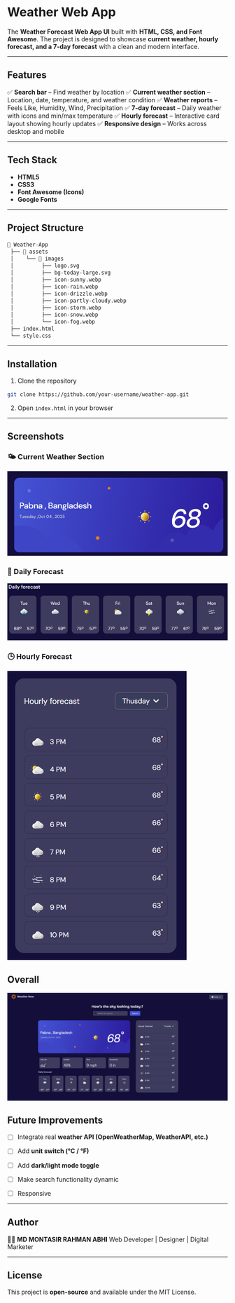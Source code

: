 # Weather Web App

The  **Weather Forecast Web App UI** built with **HTML, CSS, and Font Awesome**.
The project is designed to showcase **current weather, hourly forecast, and a 7-day forecast** with a clean and modern interface.

---

## Features

✅ **Search bar** – Find weather by location
✅ **Current weather section** – Location, date, temperature, and weather condition
✅ **Weather reports** – Feels Like, Humidity, Wind, Precipitation
✅ **7-day forecast** – Daily weather with icons and min/max temperature
✅ **Hourly forecast** – Interactive card layout showing hourly updates
✅ **Responsive design** – Works across desktop and mobile

---

## Tech Stack

* **HTML5**
* **CSS3**
* **Font Awesome (Icons)**
* **Google Fonts**

---

## Project Structure

```
📂 Weather-App
 ├── 📂 assets
 │    └── 📂 images
 │         ├── logo.svg
 │         ├── bg-today-large.svg
 │         ├── icon-sunny.webp
 │         ├── icon-rain.webp
 │         ├── icon-drizzle.webp
 │         ├── icon-partly-cloudy.webp
 │         ├── icon-storm.webp
 │         ├── icon-snow.webp
 │         └── icon-fog.webp
 ├── index.html
 └── style.css
```

---

## Installation

1. Clone the repository

```bash
git clone https://github.com/your-username/weather-app.git
```

2. Open `index.html` in your browser

---

## Screenshots

### 🌤 Current Weather Section

<img src= "assets/images/current.png">

### 📅 Daily Forecast

<img src= "assets/images/daily.png">

### 🕒 Hourly Forecast

<img src= "assets/images/hourly.png">

## Overall 

<img src= "assets/images/overall.png">

## Future Improvements

* [ ] Integrate real **weather API (OpenWeatherMap, WeatherAPI, etc.)**
* [ ] Add **unit switch (°C / °F)**
* [ ] Add **dark/light mode toggle**
* [ ] Make search functionality dynamic
* [ ] Responsive


---

## Author

👨‍💻 **MD MONTASIR RAHMAN ABHI**
Web Developer | Designer | Digital Marketer

---

## License

This project is **open-source** and available under the MIT License.

